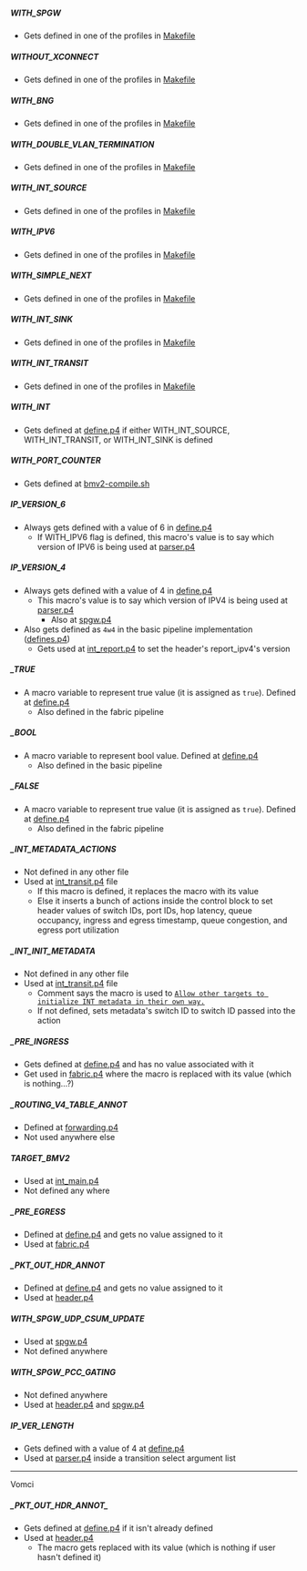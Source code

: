 #####  WITH_SPGW
* Gets defined in one of the profiles in [Makefile](https://github.com/wyan-all/onos-satellite/blob/e38afb37544085321295cf6fc813ddc3101789ee/pipelines/fabric/src/main/resources/Makefile#L7)
#####  WITHOUT_XCONNECT
* Gets defined in one of the profiles in [Makefile](https://github.com/wyan-all/onos-satellite/blob/e38afb37544085321295cf6fc813ddc3101789ee/pipelines/fabric/src/main/resources/Makefile#L10)
#####  WITH_BNG
* Gets defined in one of the profiles in [Makefile](https://github.com/wyan-all/onos-satellite/blob/e38afb37544085321295cf6fc813ddc3101789ee/pipelines/fabric/src/main/resources/Makefile#L10)
#####  WITH_DOUBLE_VLAN_TERMINATION
* Gets defined in one of the profiles in [Makefile](https://github.com/wyan-all/onos-satellite/blob/e38afb37544085321295cf6fc813ddc3101789ee/pipelines/fabric/src/main/resources/Makefile#L10)
#####  WITH_INT_SOURCE
* Gets defined in one of the profiles in [Makefile](https://github.com/wyan-all/onos-satellite/blob/e38afb37544085321295cf6fc813ddc3101789ee/pipelines/fabric/src/main/resources/Makefile#L13)
#####  WITH_IPV6
* Gets defined in one of the profiles in [Makefile](https://github.com/wyan-all/onos-satellite/blob/e38afb37544085321295cf6fc813ddc3101789ee/pipelines/fabric/src/main/resources/Makefile#L19)
#####  WITH_SIMPLE_NEXT
* Gets defined in one of the profiles in [Makefile](https://github.com/wyan-all/onos-satellite/blob/e38afb37544085321295cf6fc813ddc3101789ee/pipelines/fabric/src/main/resources/Makefile#L20)
#####  WITH_INT_SINK
* Gets defined in one of the profiles in [Makefile](https://github.com/wyan-all/onos-satellite/blob/e38afb37544085321295cf6fc813ddc3101789ee/pipelines/fabric/src/main/resources/Makefile#L21)
#####  WITH_INT_TRANSIT
* Gets defined in one of the profiles in [Makefile](https://github.com/wyan-all/onos-satellite/blob/e38afb37544085321295cf6fc813ddc3101789ee/pipelines/fabric/src/main/resources/Makefile#L21)
#####  WITH_INT
* Gets defined at [define.p4](https://github.com/wyan-all/onos-satellite/blob/e38afb37544085321295cf6fc813ddc3101789ee/pipelines/fabric/src/main/resources/include/define.p4#L23) if either WITH_INT_SOURCE, WITH_INT_TRANSIT, or WITH_INT_SINK is defined
#####  WITH_PORT_COUNTER
* Gets defined at [bmv2-compile.sh](https://github.com/wyan-all/onos-satellite/blob/e38afb37544085321295cf6fc813ddc3101789ee/pipelines/fabric/src/main/resources/bmv2-compile.sh#L6)
#####  IP_VERSION_6
* Always gets defined with a value of 6 in [define.p4](https://github.com/wyan-all/onos-satellite/blob/e38afb37544085321295cf6fc813ddc3101789ee/pipelines/fabric/src/main/resources/include/define.p4#L63)
    * If WITH_IPV6 flag is defined, this macro's value is to say which version of IPV6 is being used at [parser.p4](https://github.com/wyan-all/onos-satellite/blob/e38afb37544085321295cf6fc813ddc3101789ee/pipelines/fabric/src/main/resources/include/parser.p4#L119)
#####  IP_VERSION_4
* Always gets defined with a value of 4 in [define.p4](https://github.com/wyan-all/onos-satellite/blob/e38afb37544085321295cf6fc813ddc3101789ee/pipelines/fabric/src/main/resources/include/define.p4#L60)
    * This macro's value is to say which version of IPV4 is being used at [parser.p4](https://github.com/wyan-all/onos-satellite/blob/e38afb37544085321295cf6fc813ddc3101789ee/pipelines/fabric/src/main/resources/include/parser.p4#L117)
        * Also at [spgw.p4](https://github.com/wyan-all/onos-satellite/blob/e38afb37544085321295cf6fc813ddc3101789ee/pipelines/fabric/src/main/resources/include/spgw.p4#L192)
* Also gets defined as `4w4` in the basic pipeline implementation ([defines.p4](https://github.com/wyan-all/onos-satellite/blob/e38afb37544085321295cf6fc813ddc3101789ee/pipelines/basic/src/main/resources/include/defines.p4#L23))
    * Gets used at [int_report.p4](https://github.com/wyan-all/onos-satellite/blob/e38afb37544085321295cf6fc813ddc3101789ee/pipelines/basic/src/main/resources/include/int_report.p4#L62) to set the header's report_ipv4's version
#####  _TRUE
* A macro variable to represent true value (it is assigned as `true`). Defined at [define.p4](https://github.com/wyan-all/onos-satellite/blob/e38afb37544085321295cf6fc813ddc3101789ee/pipelines/basic/src/main/resources/include/defines.p4#L31)
    * Also defined in the fabric pipeline
#####  _BOOL
* A macro variable to represent bool value. Defined at [define.p4](https://github.com/wyan-all/onos-satellite/blob/e38afb37544085321295cf6fc813ddc3101789ee/pipelines/fabric/src/main/resources/include/define.p4#L35)
    * Also defined in the basic pipeline
#####  _FALSE
* A macro variable to represent true value (it is assigned as `true`). Defined at [define.p4](https://github.com/wyan-all/onos-satellite/blob/e38afb37544085321295cf6fc813ddc3101789ee/pipelines/basic/src/main/resources/include/defines.p4#L34)
    * Also defined in the fabric pipeline
#####  _INT_METADATA_ACTIONS
* Not defined in any other file
* Used at [int_transit.p4](https://github.com/wyan-all/onos-satellite/blob/e38afb37544085321295cf6fc813ddc3101789ee/pipelines/fabric/src/main/resources/include/int/int_transit.p4#L35) file
    * If this macro is defined, it replaces the macro with its value
    * Else it inserts a bunch of actions inside the control block to set header values of switch IDs, port IDs, hop latency, queue occupancy, ingress and egress timestamp, queue congestion, and egress port utilization
#####  _INT_INIT_METADATA
* Not defined in any other file
* Used at [int_transit.p4](https://github.com/wyan-all/onos-satellite/blob/e38afb37544085321295cf6fc813ddc3101789ee/pipelines/fabric/src/main/resources/include/int/int_transit.p4#L29) file
    * Comment says the macro is used to [`Allow other targets to initialize INT metadata in their own way.`](https://github.com/wyan-all/onos-satellite/blob/e38afb37544085321295cf6fc813ddc3101789ee/pipelines/fabric/src/main/resources/include/int/int_transit.p4#L28)
    * If not defined, sets metadata's switch ID to switch ID passed into the action
#####  _PRE_INGRESS
* Gets defined at [define.p4](https://github.com/wyan-all/onos-satellite/blob/e38afb37544085321295cf6fc813ddc3101789ee/pipelines/fabric/src/main/resources/include/define.p4#L49) and has no value associated with it
* Get used in [fabric.p4](https://github.com/wyan-all/onos-satellite/blob/e38afb37544085321295cf6fc813ddc3101789ee/pipelines/fabric/src/main/resources/fabric.p4#L60) where the macro is replaced with its value (which is nothing...?)
#####  _ROUTING_V4_TABLE_ANNOT
* Defined at [forwarding.p4](https://github.com/wyan-all/onos-satellite/blob/e38afb37544085321295cf6fc813ddc3101789ee/pipelines/fabric/src/main/resources/include/control/forwarding.p4#L99)
* Not used anywhere else
#####  __TARGET_BMV2__
* Used at [int_main.p4](https://github.com/wyan-all/onos-satellite/blob/e38afb37544085321295cf6fc813ddc3101789ee/pipelines/fabric/src/main/resources/include/int/int_main.p4#L88)
* Not defined any where
#####  _PRE_EGRESS
* Defined at [define.p4](https://github.com/wyan-all/onos-satellite/blob/e38afb37544085321295cf6fc813ddc3101789ee/pipelines/fabric/src/main/resources/include/define.p4#L53) and gets no value assigned to it
* Used at [fabric.p4](https://github.com/wyan-all/onos-satellite/blob/e38afb37544085321295cf6fc813ddc3101789ee/pipelines/fabric/src/main/resources/fabric.p4#L101)
#####  _PKT_OUT_HDR_ANNOT
* Defined at [define.p4](https://github.com/wyan-all/onos-satellite/blob/e38afb37544085321295cf6fc813ddc3101789ee/pipelines/fabric/src/main/resources/include/define.p4#L45) and gets no value assigned to it
* Used at [header.p4](https://github.com/wyan-all/onos-satellite/blob/e38afb37544085321295cf6fc813ddc3101789ee/pipelines/fabric/src/main/resources/include/header.p4#L29)
#####  WITH_SPGW_UDP_CSUM_UPDATE
* Used at [spgw.p4](https://github.com/wyan-all/onos-satellite/blob/e38afb37544085321295cf6fc813ddc3101789ee/pipelines/fabric/src/main/resources/include/spgw.p4#L262)
* Not defined anywhere
#####  WITH_SPGW_PCC_GATING
* Not defined anywhere
* Used at [header.p4](https://github.com/wyan-all/onos-satellite/blob/e38afb37544085321295cf6fc813ddc3101789ee/pipelines/fabric/src/main/resources/include/header.p4#L142) and [spgw.p4](https://github.com/wyan-all/onos-satellite/blob/e38afb37544085321295cf6fc813ddc3101789ee/pipelines/fabric/src/main/resources/include/spgw.p4#L94)
#####  IP_VER_LENGTH
* Gets defined with a value of 4 at [define.p4](https://github.com/wyan-all/onos-satellite/blob/e38afb37544085321295cf6fc813ddc3101789ee/pipelines/fabric/src/main/resources/include/define.p4#L57)
* Used at [parser.p4](https://github.com/wyan-all/onos-satellite/blob/e38afb37544085321295cf6fc813ddc3101789ee/pipelines/fabric/src/main/resources/include/parser.p4) inside a transition select argument list

***

Vomci

##### \_PKT_OUT_HDR_ANNOT\_
* Gets defined at [define.p4](https://github.com/breezestars/vomci-onos/blob/848a7c61cddcce0db50877af5b6af1eae3edc22e/pipelines/fabric/src/main/resources/include/define.p4#L57) if it isn't already defined
* Used at [header.p4](https://github.com/breezestars/vomci-onos/blob/848a7c61cddcce0db50877af5b6af1eae3edc22e/pipelines/fabric/src/main/resources/include/header.p4#L28)
    * The macro gets replaced with its value (which is nothing if user hasn't defined it)